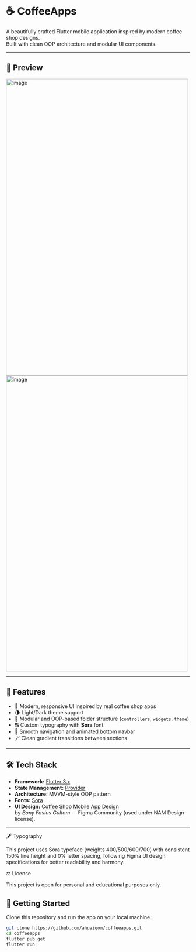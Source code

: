 # ☕ CoffeeApps  
A beautifully crafted Flutter mobile application inspired by modern coffee shop designs.  
Built with clean OOP architecture and modular UI components.

---

## 📱 Preview  
<img width="499" height="811" alt="image" src="https://github.com/user-attachments/assets/f4aeb430-c6f4-467b-8a55-1b6032438c1c" /> <img width="497" height="809" alt="image" src="https://github.com/user-attachments/assets/bc074fda-dad0-46b4-9c21-0881e4e03cbb" />


---

## 🧩 Features
- 🎨 Modern, responsive UI inspired by real coffee shop apps  
- 🌗 Light/Dark theme support  
- 🧱 Modular and OOP-based folder structure (`controllers`, `widgets`, `theme`)  
- 🔠 Custom typography with **Sora** font  
- 🧭 Smooth navigation and animated bottom navbar  
- 🪄 Clean gradient transitions between sections  

---

## 🛠️ Tech Stack
- **Framework:** [Flutter 3.x](https://flutter.dev)  
- **State Management:** [Provider](https://pub.dev/packages/provider)  
- **Architecture:** MVVM-style OOP pattern  
- **Fonts:** [Sora](https://fonts.google.com/specimen/Sora)  
- **UI Design:** [Coffee Shop Mobile App Design](https://www.figma.com/community/file/1116708627748807811)  
  by *Bony Fasius Gultom* — Figma Community (used under NAM Design license).

---
🖋️ Typography

This project uses Sora typeface (weights 400/500/600/700) with consistent 150% line height and 0% letter spacing,
following Figma UI design specifications for better readability and harmony.

⚖️ License

This project is open for personal and educational purposes only.

## 🚀 Getting Started

Clone this repository and run the app on your local machine:

```bash
git clone https://github.com/ahuaiqom/coffeeapps.git
cd coffeeapps
flutter pub get
flutter run


